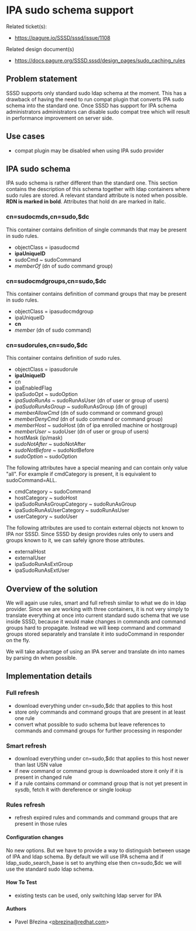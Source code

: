 # IPA sudo schema support

Related ticket(s):

  - <https://pagure.io/SSSD/sssd/issue/1108>

Related design document(s)

  - [<https://docs.pagure.org/SSSD.sssd/design_pages/sudo_caching_rules>](https://docs.pagure.org/SSSD.sssd/design_pages/sudo_caching_rules.html)

## Problem statement

SSSD supports only standard sudo ldap schema at the moment. This has a drawback of having the need to run compat plugin that converts IPA sudo schema into the standard one. Once SSSD has support for IPA schema administrators administrators can disable sudo compat tree which will result in performance improvement on server side.

## Use cases

  - compat plugin may be disabled when using IPA sudo provider

## IPA sudo schema

IPA sudo schema is rather different than the standard one. This section contains the description of this schema together with ldap containers where sudo rules are stored. A relevant standard attribute is noted when possible. **RDN is marked in bold**. Attributes that hold dn are marked in italic.

### cn=sudocmds,cn=sudo,$dc

This container contains definition of single commands that may be present in sudo rules.

  - objectClass = ipasudocmd
  - **ipaUniqueID**
  - sudoCmd ~ sudoCommand
  - *memberOf* (dn of sudo command group)

### cn=sudocmdgroups,cn=sudo,$dc

This container contains definition of command groups that may be present in sudo rules.

  - objectClass = ipasudocmdgroup
  - ipaUniqueID
  - **cn**
  - *member* (dn of sudo command)

### cn=sudorules,cn=sudo,$dc

This container contains definition of sudo rules.

  - objectClass = ipasudorule
  - **ipaUniqueID**
  - cn
  - ipaEnabledFlag
  - ipaSudoOpt ~ sudoOption
  - *ipaSudoRunAs* ~ sudoRunAsUser (dn of user or group of users)
  - *ipaSudoRunAsGroup* ~ sudoRunAsGroup (dn of group)
  - *memberAllowCmd* (dn of sudo command or command group)
  - *memberDenyCmd* (dn of sudo command or command group)
  - *memberHost* ~ sudoHost (dn of ipa enrolled machine or hostgroup)
  - *memberUser* ~ sudoUser (dn of user or group of users)
  - hostMask (ip/mask)
  - *sudoNotAfter* ~ sudoNotAfter
  - *sudoNotBefore* ~ sudoNotBefore
  - *sudoOption* ~ sudoOption

The following attributes have a special meaning and can contain only value "all". For example if cmdCategory is present, it is equivalent to sudoCommand=ALL.

  - cmdCategory ~ sudoCommand
  - hostCategory ~ sudoHost
  - ipaSudoRunAsGroupCategory ~ sudoRunAsGroup
  - ipaSudoRunAsUserCategory ~ sudoRunAsUser
  - userCategory ~ sudoUser

The following attributes are used to contain external objects not known to IPA nor SSSD. Since SSSD by design provides rules only to users and groups known to it, we can safely ignore those attributes.

  - externalHost
  - externalUser
  - ipaSudoRunAsExtGroup
  - ipaSudoRunAsExtUser

## Overview of the solution

We will again use rules, smart and full refresh similar to what we do in ldap provider. Since we are working with three containers, it is not very simply to translate everything at once into current standard sudo schema that we use inside SSSD, because it would make changes in commands and command groups hard to propagate. Instead we will keep command and command groups stored separately and translate it into sudoCommand in responder on the fly.

We will take advantage of using an IPA server and translate dn into names by parsing dn when possible.

## Implementation details

### Full refresh

  - download everything under cn=sudo,$dc that applies to this host
  - store only commands and command groups that are present in at least one rule
  - convert what possible to sudo schema but leave references to commands and command groups for further processing in responder

### Smart refresh

  - download everything under cn=sudo,$dc that applies to this host newer than last USN value
  - if new command or command group is downloaded store it only if it is present in changed rule
  - if a rule contains command or command group that is not yet present in sysdb, fetch it with dereference or single lookup

### Rules refresh

  - refresh expired rules and commands and command groups that are present in those rules

#### Configuration changes

No new options. But we have to provide a way to distinguish between usage of IPA and ldap schema. By default we will use IPA schema and if ldap_sudo_search_base is set to anything else then cn=sudo,$dc we will use the standard sudo ldap schema.

#### How To Test

  - existing tests can be used, only switching ldap server for IPA

#### Authors

  - Pavel Březina \<pbrezina@redhat.com\>
